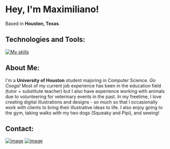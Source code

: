 # Hey, I'm Maximiliano!
Based in <strong>Houston, Texas</strong>.

## Technologies and Tools:
[![My skills](https://skillicons.dev/icons?i=cpp,python,react,html,css,javascript,ts,nodejs,express,vite,npm,mysql,postgres,git,github,vscode,figma)](https://skillicons.dev)

## About Me:
I'm a <strong>University of Houston</strong> student majoring in Computer Science. <em>Go Coogs!</em> Most of my current job experience has been in the education field (tutor + substitute teacher) but I also have experience working with animals due to volunteering for veterinary events in the past. In my freetime, I love creating digital illustrations and designs - so much so that I occasionally work with clients to bring their illustrative ideas to life. I also enjoy going to the gym, taking walks with my two dogs (Squeaky and Pipi), and sewing!

## Contact:
<a href="https://www.linkedin.com/in/maximilianovalle/" target="_blank" rel="noopener noreferrer">![image](https://img.shields.io/badge/LinkedIn-0077B5?style=for-the-badge&logo=linkedin&logoColor=white)</a>
<a href="mailto:maximiliano.j.ovalle@gmail.com">![image](https://img.shields.io/badge/Gmail-D14836?style=for-the-badge&logo=gmail&logoColor=white)</a>

<!--
**maximilianovalle/maximilianovalle** is a ✨ _special_ ✨ repository because its `README.md` (this file) appears on your GitHub profile.

Here are some ideas to get you started:

- 🔭 I’m currently working on ...
- 🌱 I’m currently learning ...
- 👯 I’m looking to collaborate on ...
- 🤔 I’m looking for help with ...
- 💬 Ask me about ...
- 📫 How to reach me: ...
- 😄 Pronouns: ...
- ⚡ Fun fact: ...
-->

